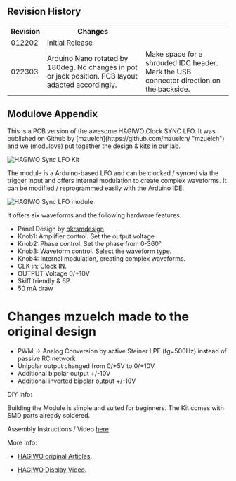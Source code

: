 <h2>Revision History</h2>
<table>
	<tr>
		<th>Revision</th>
		<th>Changes</th>
	</tr>
	<tr>
		<td>012202</td>
		<td>Initial Release</td>
	</tr>
	<tr>
		<td>022303</td>
		<td>Arduino Nano rotated by 180deg. No changes in pot or jack position. PCB layout adapted accordingly.</td>
		<td>Make space for a shrouded IDC header. Mark the USB connector direction on the backside.</td>
	</tr>
</table>

<h2>Modulove Appendix</h2>
This is a PCB version of the awesome HAGIWO Clock SYNC LFO.
It was published on Github by [mzuelch](https://github.com/mzuelch/ "mzuelch") and we (modulove) put together the design & kits in our lab.

![HAGIWO Sync LFO Kit](https://modulove.de/syncLFO-b1/MDL_HGW_SYNC-LFO_panelPCBkit_1000px.jpg)

The module is a Arduino-based LFO and can be clocked / synced via the trigger input and offers internal modulation to create complex waveforms.
It can be modified / reprogrammed easily with the Arduino IDE.

![HAGIWO Sync LFO module](https://modulove.de/syncLFO-b1/Modulove_LFO_Productshot_Front_1000px.jpg)

It offers six waveforms and the following hardware features:

- Panel Design by [bkrsmdesign](https://www.instagram.com/bkrsmdesign/ "Sasha Kruse")
- Knob1: Amplifier control. Set the output voltage
- Knob2: Phase control. Set the phase from 0-360°
- Knob3: Waveform control. Select the waveform type.
- Knob4: Internal modulation, creating complex waveforms.
- CLK in: Clock IN.
- OUTPUT Voltage 0/+10V
- Skiff friendly & 6P
- 50 mA draw

<h1>Changes mzuelch made to the original design</h1>
<ul>
	<li>PWM -> Analog Conversion by active Steiner LPF (fg=500Hz) instead of passive RC network</li>
	<li>Unipolar output changed from 0/+5V to 0/+10V</li>
	<li>Additional bipolar output +/-10V</li>
	<li>Additional inverted bipolar output +/-10V</li>
</ul>


DIY Info:

Building the Module is simple and suited for beginners. The Kit comes with SMD parts already soldered.

Assembly Instructions / Video [here](https://youtube.com/playlist?list=PL9-2_fDMIm5cuEoAXl6-avylgxBkOdHC9 "HAGIWO module build video")

More Info:

- [HAGIWO original Articles](https://note.com/solder_state/n/n4c600f2431c3 "HAGIWO Sync LFO module article").

- [HAGIWO Display Video](https://www.youtube.com/watch?v=m64jyVz2w3M "HAGIWO Clock Sync LFO module Youtube Video").


